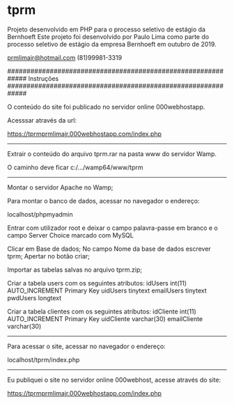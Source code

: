 # tprm
Projeto desenvolvido em PHP para o processo seletivo de estágio da Bernhoeft
Este projeto foi desenvolvido por Paulo Lima como parte do processo seletivo de estágio da empresa Bernhoeft em outubro de 2019.

prmlimajr@hotmail.com
(81)99981-3319

#############################################################
Instruções
#############################################################

O conteúdo do site foi publicado no servidor online 000webhostapp.

Acesssar através da url: 

https://tprmprmlimajr.000webhostapp.com/index.php

---------------------

Extrair o conteúdo do arquivo tprm.rar na pasta www do servidor Wamp.

O caminho deve ficar c:/.../wamp64/www/tprm

-----------------------
Montar o servidor Apache no Wamp;

Para montar o banco de dados, acessar no navegador o endereço:

localhost/phpmyadmin

Entrar com utilizador root e deixar o campo palavra-passe em branco e o campo Server Choice marcado com MySQL

Clicar em Base de dados;
No campo Nome da base de dados escrever tprm;
Apertar no botão criar;

Importar as tabelas salvas no arquivo tprm.zip;

Criar a tabela users com os seguintes atributos:
idUsers int(11) AUTO_INCREMENT Primary Key
uidUsers tinytext
emailUsers tinytext
pwdUsers longtext

Criar a tabela clientes com os seguintes atributos:
idCliente int(11) AUTO_INCREMENT Primary Key
uidCliente varchar(30)
emailCliente varchar(30)

-----------------------
Para acessar o site, acessar no navegador o endereço:

localhost/tprm/index.php

-----------------------
Eu publiquei o site no servidor online 000webhost, acesse através do site:

https://tprmprmlimajr.000webhostapp.com/index.php
